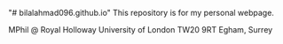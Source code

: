 "# bilalahmad096.github.io" 
This repository is for my personal webpage.

MPhil @ Royal Holloway University of London
TW20 9RT
Egham, Surrey
